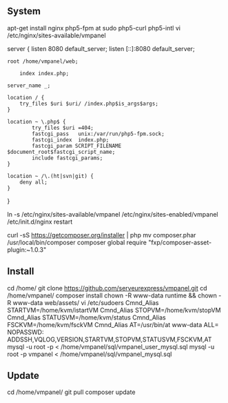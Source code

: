 ## System
apt-get install nginx php5-fpm at sudo php5-curl php5-intl
vi /etc/nginx/sites-available/vmpanel

server {
	listen 8080 default_server;
	listen [::]:8080 default_server;

	root /home/vmpanel/web;

        index index.php;

	server_name _;

	location / {
		try_files $uri $uri/ /index.php$is_args$args;
	}
	
	location ~ \.php$ {
    		try_files $uri =404;
    		fastcgi_pass   unix:/var/run/php5-fpm.sock;
    		fastcgi_index  index.php;
    		fastcgi_param SCRIPT_FILENAME $document_root$fastcgi_script_name;
    		include fastcgi_params;
	}

	location ~ /\.(ht|svn|git) {
		deny all;
	}
}

ln -s /etc/nginx/sites-available/vmpanel /etc/nginx/sites-enabled/vmpanel
/etc/init.d/nginx restart

curl -sS https://getcomposer.org/installer | php
mv composer.phar /usr/local/bin/composer
composer global require "fxp/composer-asset-plugin:~1.0.3"

## Install
cd /home/
git clone https://github.com/serveurexpress/vmpanel.git
cd /home/vmpanel/
composer install
chown -R www-data runtime && chown -R www-data web/assets/
vi /etc/sudoers
Cmnd_Alias STARTVM=/home/kvm/istartVM
Cmnd_Alias STOPVM=/home/kvm/stopVM
Cmnd_Alias STATUSVM=/home/kvm/status
Cmnd_Alias FSCKVM=/home/kvm/fsckVM
Cmnd_Alias AT=/usr/bin/at
www-data ALL= NOPASSWD: ADDSSH,VQLOG,VERSION,STARTVM,STOPVM,STATUSVM,FSCKVM,AT
mysql -u root -p < /home/vmpanel/sql/vmpanel_user_mysql.sql
mysql -u root -p vmpanel < /home/vmpanel/sql/vmpanel_mysql.sql

## Update
cd /home/vmpanel/
git pull
composer update
